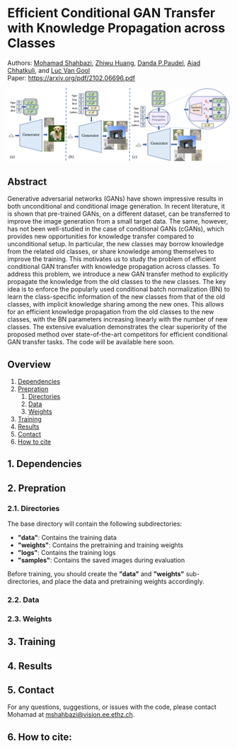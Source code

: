 # Efficient Conditional GAN Transfer with Knowledge Propagation across Classes
Authors: [Mohamad Shahbazi](https://people.ee.ethz.ch/~mshahbazi/), [Zhiwu Huang](https://zhiwu-huang.github.io/), [Danda P.Paudel](https://people.ee.ethz.ch/~paudeld/), [Ajad Chhatkuli](https://scholar.google.ch/citations?hl=en&user=3BHMHU4AAAAJ), and [Luc Van Gool](https://scholar.google.ch/citations?hl=en&user=TwMib_QAAAAJ)
<br> Paper: https://arxiv.org/pdf/2102.06696.pdf

![alt text](images/concept.png)


## Abstract
Generative adversarial networks (GANs) have shown impressive results in both unconditional and conditional image generation. In recent literature, it is shown that pre-trained GANs, on a different dataset, can be transferred to improve the image generation from a small target data. The same, however, has not been well-studied in the case of conditional GANs (cGANs), which provides new opportunities for knowledge transfer compared to unconditional setup. In particular, the new classes may borrow knowledge from the related old classes, or share knowledge among themselves to improve the training. This motivates us to study the problem of efficient conditional GAN transfer with knowledge propagation across classes. To address this problem, we introduce a new GAN transfer method to explicitly propagate the knowledge from the old classes to the new classes. The key idea is to enforce the popularly used conditional batch normalization (BN) to learn the class-specific information of the new classes from that of the old classes, with implicit knowledge sharing among the new ones. This allows for an efficient knowledge propagation from the old classes to the new classes, with the BN parameters increasing linearly with the number of new classes. The extensive evaluation demonstrates the clear superiority of the proposed method over state-of-the-art competitors for efficient conditional GAN transfer tasks. 
The code will be available here soon.

## Overview
<ol>
  <li><a href="https://github.com/mshahbazi72/cGANTransfer/blob/main/README.md#1-dependencies">Dependencies</a></li>
  <li><a href="https://github.com/mshahbazi72/cGANTransfer/blob/main/README.md#2-prepration">Prepration</a>
    <ol>
      <li><a href="https://github.com/mshahbazi72/cGANTransfer/blob/main/README.md#21-directories">Directories</a></li>
      <li><a href="https://github.com/mshahbazi72/cGANTransfer/blob/main/README.md#22-data">Data</a></li>
      <li><a href="https://github.com/mshahbazi72/cGANTransfer/blob/main/README.md#23-weights">Weights</a></li>
    </ol>
  </li>
  <li><a href="https://github.com/mshahbazi72/cGANTransfer/blob/main/README.md#3-training">Training</a></li>
  <li><a href="https://github.com/mshahbazi72/cGANTransfer/blob/main/README.md#4-results">Results</a></li>
  <li><a href="https://github.com/mshahbazi72/cGANTransfer/blob/main/README.md#5-contact">Contact</a></li>
  <li><a href="https://github.com/mshahbazi72/cGANTransfer/blob/main/README.md#6-how-to-cite">How to cite</a></li>
</ol>

## 1. Dependencies


## 2. Prepration
### 2.1. Directories
The base directory will contain the following subdirectories:
<ul>
  <li><b>"data"</b>: Contains the training data</li>
  <li><b>"weights"</b>: Contains the pretraining and training weights</li>
  <li><b>"logs"</b>: Contains the training logs</li>
  <li><b>"samples"</b>: Contains the saved images during evaluation</li>
</ul> 
Before training, you should create the <b>"data"</b> and <b>"weights"</b> sub-directories, and place the data and pretraining weights accordingly.

### 2.2. Data
### 2.3. Weights

## 3. Training


## 4. Results

## 5. Contact
For any questions, suggestions, or issues with the code, please contact Mohamad at <a>mshahbazi@vision.ee.ethz.ch</a>.

## 6. How to cite:





